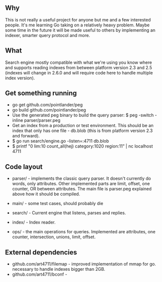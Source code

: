 ## Why ##
This is not really a useful project for anyone but me and a few
interested people. It's me learning Go taking on a relatively heavy
problem. Maybe some time in the future it will be made useful to
others by implementing an indexer, smarter query protocol and more.

## What ##
Search engine mostly compatible with what we're using you know where
and supports reading indexes from between platform version 2.3 and 2.5
(indexes will change in 2.6.0 and will require code here to handle
multiple index version).

## Get something running ##
 - go get github.com/pointlander/peg
 - go build github.com/pointlander/peg
 - Use the generated peg binary to build the query parser:
   $ peg -switch -inline parser/parser.peg
 - Get an index from a production or test environment. This should be
   an index that only has one file - db.blob (this is from platform
   version 2.3 and forward).
 - $ go run search/engine.go -listen=:4711 db.blob
 - $ printf "0 lim:10 count_all(hej) category:1020 region:11" | nc localhost 4711
 

## Code layout ##

* parser/ - implements the classic query parser. It doesn't currently do
  words, only attributes. Other implemented parts are limit, offset, one
  counter, OR between attributes. The main file is parser.peg explained
  above how it should be compiled.

* main/ - some test cases, should probably die

* search/ - Current engine that listens, parses and replies.

* index/ - Index reader.

* ops/ - the main operations for queries. Implemented are attributes, one
  counter, intersection, unions, limit, offset.

## External dependencies ##
 - github.com/art4711/filemap - improved implementation of mmap for go.
   necessary to handle indexes bigger than 2GB.
 - github.com/art4711/bconf - 
